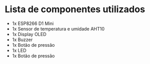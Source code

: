 # Lista de componentes utilizados

<ul>
  <li>1x ESP8266 D1 Mini</li>
  <li>1x Sensor de temperatura e umidade AHT10</li>
  <li>1x Display OLED</li>
  <li>1x Buzzer</li>
  <li>1x Botão de pressão</li>
  <li>1x LED</li>
  <li>1x Botão de pressão</li>
</ul>

#
